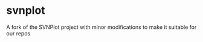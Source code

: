 svnplot
=======

A fork of the SVNPlot project with minor modifications to make it suitable for our repos